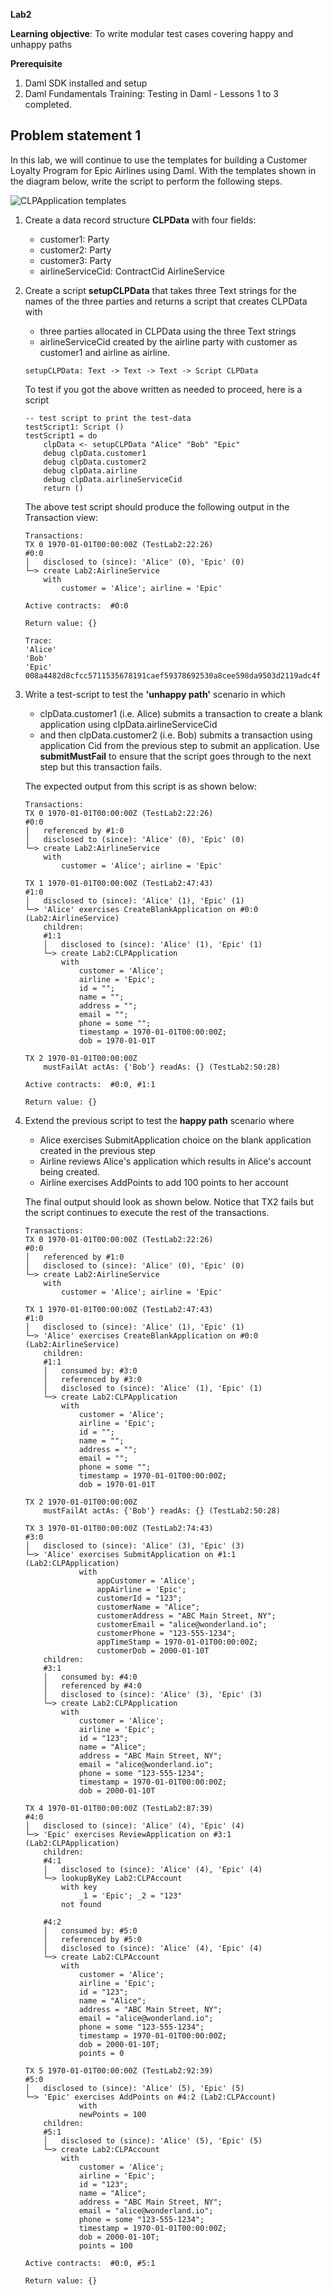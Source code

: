 **Lab2**

**Learning objective**: To write modular test cases covering happy and unhappy paths

**Prerequisite**
1. Daml SDK installed and setup
2. Daml Fundamentals Training: Testing in Daml - Lessons 1 to 3 completed.

## Problem statement 1

In this lab, we will continue to use the templates for building a Customer Loyalty Program for Epic Airlines using Daml. With the templates shown in the diagram below, write the script to perform the following steps.

![CLPApplication templates](fundamentals-testing-lab1-Templates1.png)

1. Create a data record structure **CLPData** with four fields:
    - customer1: Party
    - customer2: Party
    - customer3: Party 
    - airlineServiceCid: ContractCid AirlineService

2. Create a script **setupCLPData** that takes three Text strings for the names of the three parties and returns a script that creates CLPData with
    - three parties allocated in CLPData using the three Text strings 
    - airlineServiceCid created by the airline party with customer as customer1 and airline as airline. 

    ```
    setupCLPData: Text -> Text -> Text -> Script CLPData
    ```

    To test if you got the above written as needed to proceed, here is a script

    ```
    -- test script to print the test-data
    testScript1: Script () 
    testScript1 = do 
        clpData <- setupCLPData "Alice" "Bob" "Epic"
        debug clpData.customer1
        debug clpData.customer2
        debug clpData.airline
        debug clpData.airlineServiceCid
        return ()
    ```

    The above test script should produce the following output in the Transaction view:
    ```
    Transactions: 
    TX 0 1970-01-01T00:00:00Z (TestLab2:22:26)
    #0:0
    │   disclosed to (since): 'Alice' (0), 'Epic' (0)
    └─> create Lab2:AirlineService
        with
            customer = 'Alice'; airline = 'Epic'

    Active contracts:  #0:0

    Return value: {}

    Trace: 
    'Alice'
    'Bob'
    'Epic'
    008a4482d8cfcc5711535678191caef59378692530a8cee598da9503d2119adc4f

    ```
3. Write a test-script to test the **'unhappy path'** scenario in which 
    - clpData.customer1 (i.e. Alice) submits a transaction to create a blank application using clpData.airlineServiceCid
    - and then clpData.customer2 (i.e. Bob) submits a transaction using  application Cid from the previous step to submit an application. Use **submitMustFail** to ensure that the script goes through to the next step but this transaction fails. 

    The expected output from this script is as shown below:

    ```
    Transactions: 
    TX 0 1970-01-01T00:00:00Z (TestLab2:22:26)
    #0:0
    │   referenced by #1:0
    │   disclosed to (since): 'Alice' (0), 'Epic' (0)
    └─> create Lab2:AirlineService
        with
            customer = 'Alice'; airline = 'Epic'
    
    TX 1 1970-01-01T00:00:00Z (TestLab2:47:43)
    #1:0
    │   disclosed to (since): 'Alice' (1), 'Epic' (1)
    └─> 'Alice' exercises CreateBlankApplication on #0:0 (Lab2:AirlineService)
        children:
        #1:1
        │   disclosed to (since): 'Alice' (1), 'Epic' (1)
        └─> create Lab2:CLPApplication
            with
                customer = 'Alice';
                airline = 'Epic';
                id = "";
                name = "";
                address = "";
                email = "";
                phone = some "";
                timestamp = 1970-01-01T00:00:00Z;
                dob = 1970-01-01T
    
    TX 2 1970-01-01T00:00:00Z
        mustFailAt actAs: {'Bob'} readAs: {} (TestLab2:50:28)

    Active contracts:  #0:0, #1:1

    Return value: {}
    ```

4. Extend the previous script to test the **happy path** scenario where 
    - Alice exercises SubmitApplication choice on the blank application created in the previous step
    - Airline reviews Alice's application which results in Alice's account being created.
    - Airline exercises AddPoints to add 100 points to her account

    The final output should look as shown below. Notice that TX2 fails but the script continues to execute the rest of the transactions.

    ```
    Transactions: 
    TX 0 1970-01-01T00:00:00Z (TestLab2:22:26)
    #0:0
    │   referenced by #1:0
    │   disclosed to (since): 'Alice' (0), 'Epic' (0)
    └─> create Lab2:AirlineService
        with
            customer = 'Alice'; airline = 'Epic'
    
    TX 1 1970-01-01T00:00:00Z (TestLab2:47:43)
    #1:0
    │   disclosed to (since): 'Alice' (1), 'Epic' (1)
    └─> 'Alice' exercises CreateBlankApplication on #0:0 (Lab2:AirlineService)
        children:
        #1:1
        │   consumed by: #3:0
        │   referenced by #3:0
        │   disclosed to (since): 'Alice' (1), 'Epic' (1)
        └─> create Lab2:CLPApplication
            with
                customer = 'Alice';
                airline = 'Epic';
                id = "";
                name = "";
                address = "";
                email = "";
                phone = some "";
                timestamp = 1970-01-01T00:00:00Z;
                dob = 1970-01-01T
    
    TX 2 1970-01-01T00:00:00Z
        mustFailAt actAs: {'Bob'} readAs: {} (TestLab2:50:28)
    
    TX 3 1970-01-01T00:00:00Z (TestLab2:74:43)
    #3:0
    │   disclosed to (since): 'Alice' (3), 'Epic' (3)
    └─> 'Alice' exercises SubmitApplication on #1:1 (Lab2:CLPApplication)
                with
                    appCustomer = 'Alice';
                    appAirline = 'Epic';
                    customerId = "123";
                    customerName = "Alice";
                    customerAddress = "ABC Main Street, NY";
                    customerEmail = "alice@wonderland.io";
                    customerPhone = "123-555-1234";
                    appTimeStamp = 1970-01-01T00:00:00Z;
                    customerDob = 2000-01-10T
        children:
        #3:1
        │   consumed by: #4:0
        │   referenced by #4:0
        │   disclosed to (since): 'Alice' (3), 'Epic' (3)
        └─> create Lab2:CLPApplication
            with
                customer = 'Alice';
                airline = 'Epic';
                id = "123";
                name = "Alice";
                address = "ABC Main Street, NY";
                email = "alice@wonderland.io";
                phone = some "123-555-1234";
                timestamp = 1970-01-01T00:00:00Z;
                dob = 2000-01-10T
    
    TX 4 1970-01-01T00:00:00Z (TestLab2:87:39)
    #4:0
    │   disclosed to (since): 'Alice' (4), 'Epic' (4)
    └─> 'Epic' exercises ReviewApplication on #3:1 (Lab2:CLPApplication)
        children:
        #4:1
        │   disclosed to (since): 'Alice' (4), 'Epic' (4)
        └─> lookupByKey Lab2:CLPAccount
            with key
                _1 = 'Epic'; _2 = "123"
            not found
        
        #4:2
        │   consumed by: #5:0
        │   referenced by #5:0
        │   disclosed to (since): 'Alice' (4), 'Epic' (4)
        └─> create Lab2:CLPAccount
            with
                customer = 'Alice';
                airline = 'Epic';
                id = "123";
                name = "Alice";
                address = "ABC Main Street, NY";
                email = "alice@wonderland.io";
                phone = some "123-555-1234";
                timestamp = 1970-01-01T00:00:00Z;
                dob = 2000-01-10T;
                points = 0
    
    TX 5 1970-01-01T00:00:00Z (TestLab2:92:39)
    #5:0
    │   disclosed to (since): 'Alice' (5), 'Epic' (5)
    └─> 'Epic' exercises AddPoints on #4:2 (Lab2:CLPAccount)
                with
                newPoints = 100
        children:
        #5:1
        │   disclosed to (since): 'Alice' (5), 'Epic' (5)
        └─> create Lab2:CLPAccount
            with
                customer = 'Alice';
                airline = 'Epic';
                id = "123";
                name = "Alice";
                address = "ABC Main Street, NY";
                email = "alice@wonderland.io";
                phone = some "123-555-1234";
                timestamp = 1970-01-01T00:00:00Z;
                dob = 2000-01-10T;
                points = 100

    Active contracts:  #0:0, #5:1

    Return value: {}


    ```